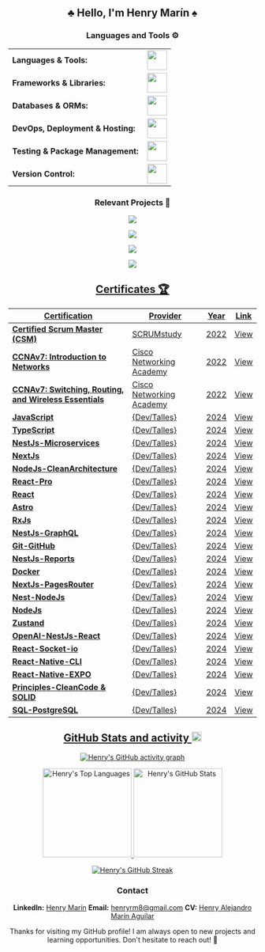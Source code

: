 <div align="center">

## ♣️ Hello, I'm Henry Marín ♠️

<h3 align="center">Languages and Tools ⚙️</h3>

<table>
    <tr>
        <td style="font-weight: bold; padding-right: 10px; vertical-align: center;">Languages & Tools:</td>
        <td><img height="40" src="https://skillicons.dev/icons?i=js,ts,cs,php,html,css,prisma,redux,zustand"/></td>
    </tr>
    <tr>
        <td style="font-weight: bold; padding-right: 10px; vertical-align: center;">Frameworks & Libraries:</td>
        <td><img height="40" src="https://skillicons.dev/icons?i=nodejs,express,react,nextjs,dotnet,laravel,astro,bootstrap,tailwind"/></td>
    </tr>
    <tr>
        <td style="font-weight: bold; padding-right: 10px; vertical-align: center;">Databases & ORMs:</td>
        <td><img height="40" src="https://skillicons.dev/icons?i=mysql,mongodb,firebase,prisma"/></td>
    </tr>
    <tr>
        <td style="font-weight: bold; padding-right: 10px; vertical-align: center;">DevOps, Deployment & Hosting:</td>
        <td><img height="40" src="https://skillicons.dev/icons?i=docker,kubernetes,cloudflare,maven,vercel,netlify"/></td>
    </tr>
    <tr>
        <td style="font-weight: bold; padding-right: 10px; vertical-align: center;">Testing & Package Management:</td>
        <td><img height="40" src="https://skillicons.dev/icons?i=selenium,jest,postman,npm"/></td>
    </tr>
    <tr>
        <td style="font-weight: bold; padding-right: 10px; vertical-align: center;">Version Control:</td>
        <td><img height="40" src="https://skillicons.dev/icons?i=git,github"/></td>
    </tr>
</table>

<div align="center">

### Relevant Projects 🚀

<a href="https://github.com/Xpronoob/Ecommerce-API"> <img src="https://github-readme-stats.vercel.app/api/pin/?username=Xpronoob&repo=Ecommerce-API&theme=merko&border_color=599200">

<a href="https://liceo-san-antonio.com/"> <img src="https://github-readme-stats.vercel.app/api/pin/?username=HenryM8&repo=Online-Learning-Application&theme=merko&border_color=599200&show_owner=true">

<a href="https://github.com/HenryM8/C-Sharp-API-of-the-Full-Stack-project"> <img src="https://github-readme-stats.vercel.app/api/pin/?username=HenryM8&repo=C-Sharp-API-of-the-Full-Stack-project&theme=merko&border_color=599200">

<a href="https://github.com/HenryM8/Javascript"> <img src="https://github-readme-stats.vercel.app/api/pin/?username=HenryM8&repo=Javascript&theme=merko&border_color=599200">

<div align="center">

## Certificates 🏆

<div align="center">

| Certification | Provider | Year | Link |
|---------------|----------|------|------|
| **Certified Scrum Master (CSM)** | SCRUMstudy | 2022 | [View](https://drive.google.com/file/d/1fzjIyJ3WyhWPK9wbOwG6a2jv9SA7o-N-/view?usp=drive_link) |
| **CCNAv7: Introduction to Networks** | Cisco Networking Academy | 2022 | [View](https://drive.google.com/file/d/1wSXg5knElG0so_ToR6jlnugZJExY8tMs/view) |
| **CCNAv7: Switching, Routing, and Wireless Essentials** | Cisco Networking Academy | 2022 | [View](https://drive.google.com/file/d/1m_plv_5fXz6l5H3hpURxnT52fxXeqJZp/view) |
| **JavaScript** | {Dev/Talles} | 2024 | [View](https://drive.google.com/file/d/1Cu8BM5XA316S3XyReqZ4FXhZA2wI4Qii/view?usp=sharing) |
| **TypeScript** | {Dev/Talles} | 2024 | [View](https://drive.google.com/file/d/1wr9M1buD88Q7BDRCp0FC65tkz3wXUXAL/view?usp=sharing) |
| **NestJs-Microservices** | {Dev/Talles} | 2024 | [View](https://drive.google.com/file/d/1APDYi0F71oq5kTA7y2BT5bamX7bXuod3/view?usp=sharing) |
| **NextJs** | {Dev/Talles} | 2024 | [View](https://drive.google.com/file/d/1ZwtTrm9yXqbY2IH9AP5RIMEo3Vp4O1vp/view?usp=sharing) |
| **NodeJs-CleanArchitecture** | {Dev/Talles} | 2024 | [View](https://drive.google.com/file/d/1CmKC-esHVgV0tCosxZY3lVHrpNMX3Msj/view?usp=sharing) |
| **React-Pro** | {Dev/Talles} | 2024 | [View](https://drive.google.com/file/d/11FlNt8hVVUFRXB-zYBwXnuWxWZ1uMMjj/view?usp=sharing) |
| **React** | {Dev/Talles} | 2024 | [View](https://drive.google.com/file/d/1TKxBZ9-PU5lMs0rXDs-4IPiO7x3iQXCY/view?usp=sharing) |
| **Astro** | {Dev/Talles} | 2024 | [View](https://drive.google.com/file/d/1PryypYTe1BMIrdlLqpA0bmybbN8hVAUR/view?usp=sharing) |
| **RxJs** | {Dev/Talles} | 2024 | [View](https://drive.google.com/file/d/1IcCEv2mMaWGcHAHCyMVlyI5SnX7CDxmJ/view?usp=sharing) |
| **NestJs-GraphQL** | {Dev/Talles} | 2024 | [View](https://drive.google.com/file/d/13PK2N_Tzp-ZHaF1A8PqQmXiMX0rksTA-/view?usp=sharing) |
| **Git-GitHub** | {Dev/Talles} | 2024 | [View](https://drive.google.com/file/d/134O_NKDmimg9ApzpgqXTISFjM9mcV2Oq/view?usp=sharing) |
| **NestJs-Reports** | {Dev/Talles} | 2024 | [View](https://drive.google.com/file/d/1IRuUWwHk9YBz_e6ytTOTJWgjgVIssQ2c/view?usp=sharing) |
| **Docker** | {Dev/Talles} | 2024 | [View](https://drive.google.com/file/d/1UqHskAUAke-1Nrp6ZlUB-NumaCJ6ag_b/view?usp=sharing) |
| **NextJs-PagesRouter** | {Dev/Talles} | 2024 | [View](https://drive.google.com/file/d/1VCk8CQqa0oTyQpSbsumm8e6KMLG7H35T/view?usp=sharing) |
| **Nest-NodeJs** | {Dev/Talles} | 2024 | [View](https://drive.google.com/file/d/16P9EPOyE1PjWnm-BSt4N_yKsn-6-2fAq/view?usp=sharing) |
| **NodeJs** | {Dev/Talles} | 2024 | [View](https://drive.google.com/file/d/1f-zbXEpZwvRfyIMsm3u1bAlx-eT6kvq8/view?usp=sharing) |
| **Zustand** | {Dev/Talles} | 2024 | [View](https://drive.google.com/file/d/1KtQv7asIawad2abPSBAJz6dPWm1QuwW_/view?usp=sharing) |
| **OpenAI-NestJs-React** | {Dev/Talles} | 2024 | [View](https://drive.google.com/file/d/1mNGzKpsjpH5xgqeyDxdftUTtenCExW3D/view?usp=sharing) |
| **React-Socket-io** | {Dev/Talles} | 2024 | [View](https://drive.google.com/file/d/1UffrFdsJS2Bko6sIxq9MrINe35W5f2W4/view?usp=sharing) |
| **React-Native-CLI** | {Dev/Talles} | 2024 | [View](https://drive.google.com/file/d/1YsTjJZWynsRW7dXo66V6f7nG1ySOurnq/view?usp=sharing) |
| **React-Native-EXPO** | {Dev/Talles} | 2024 | [View](https://drive.google.com/file/d/1JSxiQ1WRrPR0CmAWj-EmwQS8lXkv8PjK/view?usp=sharing) |
| **Principles-CleanCode & SOLID** | {Dev/Talles} | 2024 | [View](https://drive.google.com/file/d/1g4iYEEM95wwYrTvySiDSgf5eglajPvde/view?usp=sharing) |
| **SQL-PostgreSQL** | {Dev/Talles} | 2024 | [View](https://drive.google.com/file/d/1q7eDF--NPjCdUoBv_dC2mtVNoS_MITAP/view?usp=sharing) |

</div>
 

<div align="center">

## GitHub Stats and activity <img src="https://img.icons8.com/ios-glyphs/30/000000/github.png" alt="GitHub Icon" width="20" height="20">
  
<!-- Activity Graph -->
[![Henry's GitHub activity graph](https://github-readme-activity-graph.vercel.app/graph?username=HenryM8&bg_color=100f0f&color=4c5e9e&line=4c569e&point=403e41&area=true&hide_border=true)](https://github.com/ashutosh00710/github-readme-activity-graph)

<!-- Stats and Top Languages -->
<div align="center">
  <a href="https://github.com/HenryM8">
    <img height="180em" src="https://github-readme-stats.vercel.app/api/top-langs?username=HenryM8&show_icons=true&locale=en&layout=compact&theme=tokyonight" alt="Henry's Top Languages"/>
    <img height="180em" src="https://github-readme-stats.vercel.app/api?username=HenryM8&show_icons=true&locale=en&layout=compact&theme=tokyonight" alt="Henry's GitHub Stats"/>
  </a>
</div>

<!-- Streak Stats -->
<p align="center">
  <a href="https://github.com/HenryM8">
    <img src="https://github-readme-streak-stats.herokuapp.com/?user=HenryM8&theme=tokyonight" alt="Henry's GitHub Streak" />
  </a>
</p>

### Contact
 **LinkedIn:** [Henry Marín](https://www.linkedin.com/in/henry-marin8/)
 **Email:** [henryrm8@gmail.com](mailto:henryrm8@gmail.com)
 **CV:** [Henry Alejandro Marín Aguilar](https://drive.google.com/file/d/1v4tsMkhQAwK97mQ4sFuQapM_JmJjygQX/view?usp=sharing)

Thanks for visiting my GitHub profile! I am always open to new projects and learning opportunities. Don't hesitate to reach out! 💬

</div>

